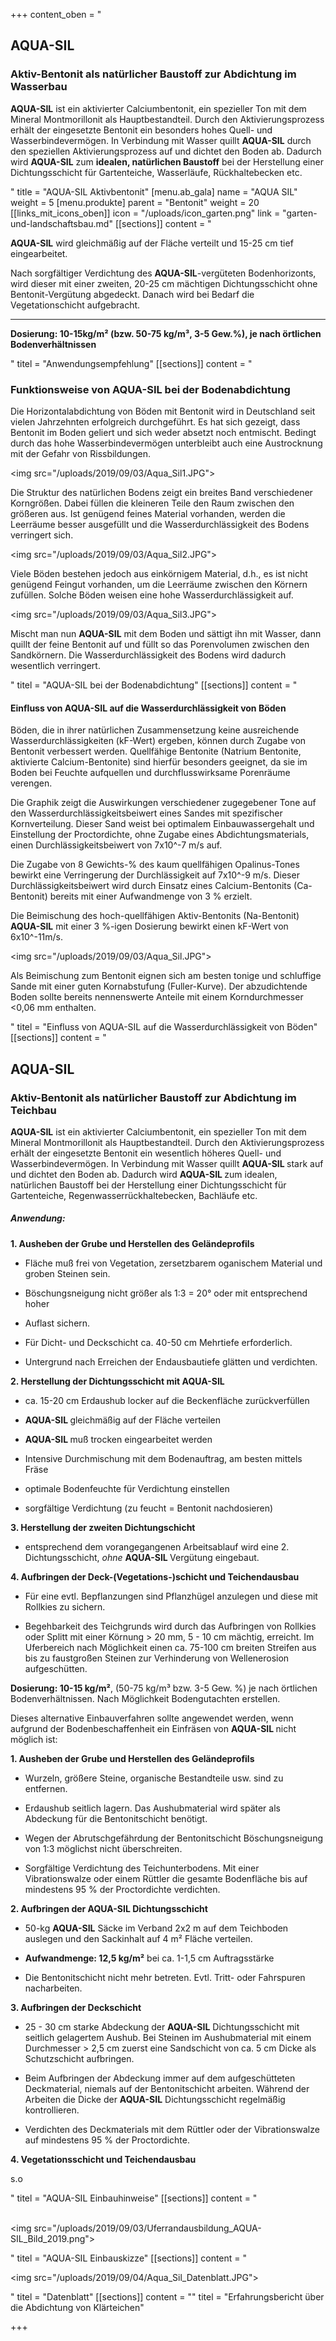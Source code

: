+++
content_oben = "<h2>AQUA-SIL</h2><h3>Aktiv-Bentonit als natürlicher Baustoff zur Abdichtung im Wasserbau</h3><p><strong>AQUA-SIL</strong> ist ein aktivierter Calciumbentonit, ein spezieller Ton mit dem Mineral Montmorillonit als Hauptbestandteil. Durch den Aktivierungsprozess erhält der eingesetzte Bentonit ein besonders hohes Quell- und Wasserbindevermögen. In Verbindung mit Wasser quillt <strong>AQUA-SIL</strong> durch den speziellen Aktivierungsprozess auf und dichtet den Boden ab. Dadurch wird <strong>AQUA-SIL</strong> zum <strong>idealen, natürlichen Baustoff</strong> bei der Herstellung einer Dichtungsschicht für Gartenteiche, Wasserläufe, Rückhaltebecken etc.</p>"
title = "AQUA-SIL Aktivbentonit"
[menu.ab_gala]
name = "AQUA SIL"
weight = 5
[menu.produkte]
parent = "Bentonit"
weight = 20
[[links_mit_icons_oben]]
icon = "/uploads/icon_garten.png"
link = "garten-und-landschaftsbau.md"
[[sections]]
content = "<p><strong>AQUA-SIL</strong> wird gleichmäßig auf der Fläche verteilt und 15-25 cm tief eingearbeitet.</p><p>Nach sorgfältiger Verdichtung des <strong>AQUA-SIL</strong>-vergüteten Bodenhorizonts, wird dieser mit einer zweiten, 20-25 cm mächtigen Dichtungsschicht ohne Bentonit-Vergütung abgedeckt. Danach wird bei Bedarf die Vegetationschicht aufgebracht.</p><hr><p><strong>Dosierung: 10-15kg/m² (bzw. 50-75 kg/m³, 3-5 Gew.%), je nach örtlichen Bodenverhältnissen</strong></p>"
titel = "Anwendungsempfehlung"
[[sections]]
content = "<h3>Funktionsweise von AQUA-SIL bei der Bodenabdichtung</h3><p>Die Horizontalabdichtung von Böden mit Bentonit wird in Deutschland seit vielen Jahrzehnten erfolgreich durchgeführt. Es hat sich gezeigt, dass Bentonit im Boden geliert und sich weder absetzt noch entmischt. Bedingt durch das hohe Wasserbindevermögen unterbleibt auch eine Austrocknung mit der Gefahr von Rissbildungen.</p><p><img src=\"/uploads/2019/09/03/Aqua_Sil1.JPG\"></p><p>Die Struktur des natürlichen Bodens zeigt ein breites Band verschiedener Korngrößen. Dabei füllen die kleineren Teile den Raum zwischen den größeren aus. Ist genügend feines Material vorhanden, werden die Leerräume besser ausgefüllt und die Wasserdurchlässigkeit des Bodens verringert sich.</p><p><img src=\"/uploads/2019/09/03/Aqua_Sil2.JPG\"></p><p>Viele Böden bestehen jedoch aus einkörnigem Material, d.h., es ist nicht genügend Feingut vorhanden, um die Leerräume zwischen den Körnern zufüllen. Solche Böden weisen eine hohe Wasserdurchlässigkeit auf.</p><p><img src=\"/uploads/2019/09/03/Aqua_Sil3.JPG\"></p><p>Mischt man nun <strong>AQUA-SIL</strong> mit dem Boden und sättigt ihn mit Wasser, dann quillt der feine Bentonit auf und füllt so das Porenvolumen zwischen den Sandkörnern. Die Wasserdurchlässigkeit des Bodens wird dadurch wesentlich verringert.</p>"
titel = "AQUA-SIL bei der Bodenabdichtung"
[[sections]]
content = "<h4>Einfluss von AQUA-SIL auf die Wasserdurchlässigkeit von Böden</h4><p>Böden, die in ihrer natürlichen Zusammensetzung keine ausreichende Wasserdurchlässigkeiten (kF-Wert) ergeben, können durch Zugabe von Bentonit verbessert werden. Quellfähige Bentonite (Natrium Bentonite, aktivierte Calcium-Bentonite) sind hierfür besonders geeignet, da sie im Boden bei Feuchte aufquellen und durchflusswirksame Porenräume verengen.</p><p>Die Graphik zeigt die Auswirkungen verschiedener zugegebener Tone auf den Wasserdurchlässigkeitsbeiwert eines Sandes mit spezifischer Kornverteilung. Dieser Sand weist bei optimalem Einbauwassergehalt und Einstellung der Proctordichte, ohne Zugabe eines Abdichtungsmaterials, einen Durchlässigkeitsbeiwert von 7x10^-7 m/s auf.</p><p>Die Zugabe von 8 Gewichts-% des kaum quellfähigen Opalinus-Tones bewirkt eine Verringerung der Durchlässigkeit auf 7x10^-9 m/s. Dieser Durchlässigkeitsbeiwert wird durch Einsatz eines Calcium-Bentonits (Ca-Bentonit) bereits mit einer Aufwandmenge von 3 % erzielt.</p><p>Die Beimischung des hoch-quellfähigen Aktiv-Bentonits (Na-Bentonit) <strong>AQUA-SIL</strong> mit einer 3 %-igen Dosierung bewirkt einen kF-Wert von 6x10^-11m/s.</p><p><img src=\"/uploads/2019/09/03/Aqua_Sil.JPG\"></p><p>Als Beimischung zum Bentonit eignen sich am besten tonige und schluffige Sande mit einer guten Kornabstufung (Fuller-Kurve). Der abzudichtende Boden sollte bereits nennenswerte Anteile mit einem Korndurchmesser &lt;0,06 mm enthalten.</p>"
titel = "Einfluss von AQUA-SIL auf die Wasserdurchlässigkeit von Böden"
[[sections]]
content = "<h2>AQUA-SIL</h2><h3>Aktiv-Bentonit als natürlicher Baustoff zur Abdichtung im Teichbau</h3><p><strong>AQUA-SIL</strong> ist ein aktivierter Calciumbentonit, ein spezieller Ton mit dem Mineral Montmorillonit als Hauptbestandteil. Durch den Aktivierungsprozess erhält der eingesetzte Bentonit ein wesentlich höheres Quell- und Wasserbindevermögen. In Verbindung mit Wasser quillt <strong>AQUA-SIL </strong>stark auf und dichtet den Boden ab. Dadurch wird <strong>AQUA-SIL </strong>zum idealen, natürlichen Baustoff bei der Herstellung einer Dichtungsschicht für Gartenteiche, Regenwasserrückhaltebecken, Bachläufe etc.</p><h5>Anwendung:</h5><p><strong>1. Ausheben der Grube und Herstellen des Geländeprofils</strong></p><ul><li><p>Fläche muß frei von Vegetation, zersetzbarem oganischem Material und groben Steinen sein.</p></li><li><p>Böschungsneigung nicht größer als 1:3 = 20° oder mit entsprechend hoher</p></li><li><p>Auflast sichern.</p></li><li><p>Für Dicht- und Deckschicht ca. 40-50 cm Mehrtiefe erforderlich.</p></li><li><p>Untergrund nach Erreichen der Endausbautiefe glätten und verdichten.</p></li></ul><p><strong>2. Herstellung der Dichtungsschicht mit AQUA-SIL</strong></p><ul><li><p>ca. 15-20 cm Erdaushub locker auf die Beckenfläche zurückverfüllen</p></li><li><p><strong>AQUA-SIL </strong>gleichmäßig auf der Fläche verteilen</p></li><li><p><strong>AQUA-SIL </strong>muß trocken eingearbeitet werden</p></li><li><p>Intensive Durchmischung mit dem Bodenauftrag, am besten mittels Fräse</p></li><li><p>optimale Bodenfeuchte für Verdichtung einstellen</p></li><li><p>sorgfältige Verdichtung (zu feucht = Bentonit nachdosieren)</p></li></ul><p><strong>3. Herstellung der zweiten Dichtungschicht</strong></p><ul><li><p>entsprechend dem vorangegangenen Arbeitsablauf wird eine 2. Dichtungsschicht, <em>ohne </em><strong>AQUA-SIL </strong>Vergütung eingebaut.</p></li></ul><p><strong>4. Aufbringen der Deck-(Vegetations-)schicht und Teichendausbau</strong></p><ul><li><p>Für eine evtl. Bepflanzungen sind Pflanzhügel anzulegen und diese mit Rollkies zu sichern.</p></li><li><p>Begehbarkeit des Teichgrunds wird durch das Aufbringen von Rollkies oder Splitt mit einer Körnung &gt; 20 mm, 5 - 10 cm mächtig, erreicht. Im Uferbereich nach Möglichkeit einen ca. 75-100 cm breiten Streifen aus bis zu faustgroßen Steinen zur Verhinderung von Wellenerosion aufgeschütten.</p></li></ul><p><strong>Dosierung: 10-15 kg/m²</strong>,  (50-75 kg/m³ bzw. 3-5 Gew. %) je nach örtlichen Bodenverhältnissen. Nach Möglichkeit Bodengutachten erstellen.</p><p>Dieses alternative Einbauverfahren sollte angewendet werden, wenn aufgrund der Bodenbeschaffenheit ein Einfräsen von <strong>AQUA-SIL </strong>nicht möglich ist:</p><p><strong>1. Ausheben der Grube und Herstellen des Geländeprofils</strong></p><ul><li><p>Wurzeln, größere Steine, organische Bestandteile usw. sind zu entfernen.</p></li><li><p>Erdaushub seitlich lagern. Das Aushubmaterial wird später als Abdeckung für die Bentonitschicht benötigt.</p></li><li><p>Wegen der Abrutschgefährdung der Bentonitschicht Böschungsneigung von 1:3 möglichst nicht überschreiten.</p></li><li><p>Sorgfältige Verdichtung des Teichunterbodens. Mit einer Vibrationswalze oder einem Rüttler die gesamte Bodenfläche bis auf mindestens 95 % der Proctordichte verdichten.</p></li></ul><p><strong>2. Aufbringen der AQUA-SIL Dichtungsschicht</strong></p><ul><li><p>50-kg <strong>AQUA-SIL</strong> Säcke im Verband 2x2 m auf dem Teichboden auslegen und den Sackinhalt auf 4 m² Fläche verteilen.</p></li><li><p><strong>Aufwandmenge: 12,5 kg/m²</strong> bei ca. 1-1,5 cm Auftragsstärke</p></li><li><p>Die Bentonitschicht nicht mehr betreten. Evtl. Tritt- oder Fahrspuren nacharbeiten.</p></li></ul><p><strong>3. Aufbringen der Deckschicht</strong></p><ul><li><p>25 - 30 cm starke Abdeckung der <strong>AQUA-SIL</strong> Dichtungsschicht mit seitlich gelagertem Aushub. Bei Steinen im Aushubmaterial mit einem Durchmesser &gt; 2,5 cm zuerst eine Sandschicht von ca. 5 cm Dicke als Schutzschicht aufbringen.</p></li><li><p>Beim Aufbringen der Abdeckung immer auf dem aufgeschütteten Deckmaterial, niemals auf der Bentonitschicht arbeiten. Während der Arbeiten die Dicke der <strong>AQUA-SIL</strong> Dichtungsschicht regelmäßig kontrollieren.</p></li><li><p>Verdichten des Deckmaterials mit dem Rüttler oder der Vibrationswalze auf mindestens 95 % der Proctordichte.</p></li></ul><p><strong>4. Vegetationsschicht und Teichendausbau</strong></p><p>s.o</p>"
titel = "AQUA-SIL Einbauhinweise"
[[sections]]
content = "<p><br><img src=\"/uploads/2019/09/03/Uferrandausbildung_AQUA-SIL_Bild_2019.png\"></p>"
titel = "AQUA-SIL Einbauskizze"
[[sections]]
content = "<p><img src=\"/uploads/2019/09/04/Aqua_Sil_Datenblatt.JPG\"></p>"
titel = "Datenblatt"
[[sections]]
content = ""
titel = "Erfahrungsbericht über die Abdichtung von Klärteichen"

+++
